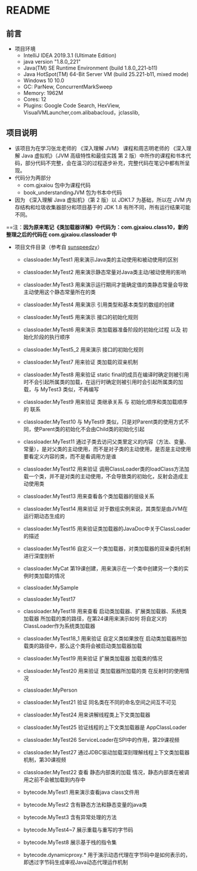 # README
##  前言
- 项目环境
    - IntelliJ IDEA 2019.3.1 (Ultimate Edition)
    - java version "1.8.0_221"
    - Java(TM) SE Runtime Environment (build 1.8.0_221-b11)
    - Java HotSpot(TM) 64-Bit Server VM (build 25.221-b11, mixed mode)
    - Windows 10 10.0
    - GC: ParNew, ConcurrentMarkSweep
    - Memory: 1962M
    - Cores: 12
    - Plugins: Google Code Search, HexView, VisualVMLauncher,com.alibabacloud，jclasslib,

## 项目说明
- 该项目为在学习张龙老师的 《深入理解 JVM》 课程和周志明老师的 《深入理解 Java 虚拟机》（JVM
 高级特性和最佳实践 第 2 版）中所作的课程和书本代码，部分代码不完整，会在温习的过程逐步补充，完整代码在笔记中都有所呈现。
- 代码分为两部分
    - com.gjxaiou 包中为课程代码
    - book_understandingJVM 包为书本中代码
- 因为 《深入理解 Java 虚拟机》（第 2 版）以 JDK1.7 为基础，所以在 JVM 内存结构和垃圾收集器部分和项目基于的 JDK 1.8 有所不同，所有运行结果可能不同。    

==注：**因为原来笔记《类加载器详解》中代码为：com.gjxaiou.class10，新的整理之后的代码在 com.gjxaiou.classloader 中**

- 项目文件目录（参考自 [sunspeedzy](https://github.com/sunspeedzy)）
    - classloader.MyTest1 用来演示Java类的主动使用和被动使用的区别

    - classloader.MyTest2 用来演示静态常量对Java类主动/被动使用的影响

    - classloader.MyTest3 用来演示运行期间才能确定值的类静态常量会导致主动使用这个静态常量所在的类

    - classloader.MyTest4 用来演示 引用类型和基本类型的数组的创建

    - classloader.MyTest5 用来演示 接口的初始化规则

    - classloader.MyTest6 用来演示 类加载器准备阶段的初始化过程 以及 初始化阶段的执行顺序

    - classloader.MyTest5_2 用来演示 接口的初始化规则

    - classloader.MyTest7 用来验证 类加载的双亲机制

    - classloader.MyTest8 用来验证 static final的成员在编译时确定则被引用时不会引起所属类的加载，在运行时确定则被引用时会引起所属类的加载，与 MyTest3 类似，不再编写

    - classloader.MyTest9 用来验证 类继承关系 与 初始化顺序和类加载顺序的 联系

    - classloader.MyTest10 与 MyTest9 类似，只是对Parent类的使用方式不同，使Parent类的初始化不会由Child类的初始化引起

    - classloader.MyTest11 通过子类去访问父类里定义的内容（方法、变量、常量），是对父类的主动使用，而不是对子类的主动使用，是否是主动使用要看定义内容的类，而不是看调用方是谁

    - classloader.MyTest12 用来验证 调用ClassLoader类的loadClass方法加载一个类，并不是对类的主动使用，不会导致类的初始化，反射会造成主动使用类

    - classloader.MyTest13 用来查看各个类加载器的层级关系

    - classloader.MyTest14 用来验证 对于数组实例来说，其类型是由JVM在运行期动态生成的

    - classloader.MyTest15 用来验证类加载器的JavaDoc中关于ClassLoader的描述

    - classloader.MyTest16 自定义一个类加载器，对类加载器的双亲委托机制进行深度剖析

    - classloader.MyCat  第19课创建，用来演示在一个类中创建另一个类的实例时类加载的情况

    - classloader.MySample

    - classloader.MyTest17

    - classloader.MyTest18 用来查看 启动类加载器、扩展类加载器、系统类加载器 所加载的类的路径，在第24课用来演示如何 将自定义的ClassLoader作为系统类加载器

    - classloader.MyTest18_1 用来验证 自定义类如果放在 启动类加载器所加载类的路径中，那么这个类将会被启动类加载器加载

    - classloader.MyTest19 用来验证 扩展类加载器 加载类的情况

    - classloader.MyTest20 用来验证 类加载器所加载的类 在反射时的使用情况

    - classloader.MyPerson

    - classloader.MyTest21 验证 同名类在不同的命名空间之间互不可见

    - classloader.MyTest24 用来讲解线程类上下文类加载器

    - classloader.MyTest25 验证线程的上下文类加载器是 AppClassLoader

    - classloader.MyTest26 ServiceLoader在SPI中的作用，第29课视频

    - classloader.MyTest27 通过JDBC驱动加载深刻理解线程上下文类加载器机制，第30课视频

    - classloader.MyTest22 查看 静态内部类的加载 情况，静态内部类在被调用之前不会被加载到内存中

    - bytecode.MyTest1 用来演示查看java class文件用

    - bytecode.MyTest2 含有静态方法和静态变量的java类

    - bytecode.MyTest3 含有异常处理的方法

    - bytecode.MyTest4~7 展示重载与重写的字节码

    - bytecode.MyTest8 展示基于栈的指令集

    - bytecode.dynamicproxy.* 用于演示动态代理在字节码中是如何表示的，即透过字节码生成审视Java动态代理运作机制

         